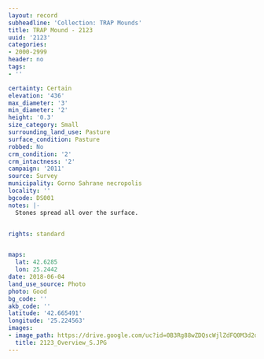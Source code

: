 ```yaml
---
layout: record
subheadline: 'Collection: TRAP Mounds'
title: TRAP Mound - 2123
uuid: '2123'
categories:
- 2000-2999
header: no
tags:
- ''

certainty: Certain
elevation: '436'
max_diameter: '3'
min_diameter: '2'
height: '0.3'
size_category: Small
surrounding_land_use: Pasture
surface_condition: Pasture
robbed: No
crm_condition: '2'
crm_intactness: '2'
campaign: '2011'
source: Survey
municipality: Gorno Sahrane necropolis
locality: ''
bgcode: DS001
notes: |-
  Stones spread all over the surface.


rights: standard


maps:
  lat: 42.6285
  lon: 25.2442
date: 2018-06-04
land_use_source: Photo
photo: Good
bg_code: ''
akb_code: ''
latitude: '42.665491'
longitude: '25.224563'
images:
- image_path: https://drive.google.com/uc?id=0B3Rg88wZDQscWjlZdFQ0M3d2djA
  title: 2123_Overview_S.JPG
---
```

